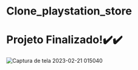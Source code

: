 # Clone_playstation_store

# Projeto Finalizado!✔️✔️

![Captura de tela 2023-02-21 015040](https://user-images.githubusercontent.com/89784119/220250907-b26d9e97-69fe-40ed-aedf-3e9bb9492731.png)
